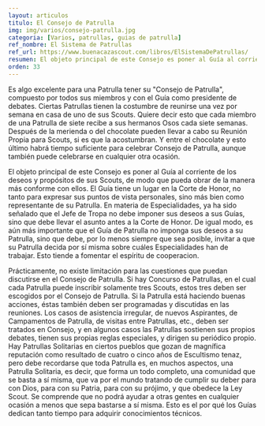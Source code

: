 ```yaml
---
layout: articulos
titulo: El Consejo de Patrulla
img: img/varios/consejo-patrulla.jpg
categoria: [Varios, patrullas, guias de patrulla]
ref_nombre: El Sistema de Patrullas
ref_url: https://www.buenacazascout.com/libros/ElSistemaDePatrullas/
resumen: El objeto principal de este Consejo es poner al Guía al corriente de los deseos y propósitos de sus Scouts, no existe limitación para las cuestiones que puedan discutirse en el Consejo de Patrulla
orden: 33
---
```

Es algo excelente para una Patrulla tener su "Consejo de Patrulla", compuesto por todos sus miembros y con el Guía como presidente de debates. Ciertas Patrullas tienen la costumbre de reunirse una vez por semana en casa de uno de sus Scouts. Quiere decir esto que cada miembro de una Patrulla de siete recibe a sus hermanos Osos cada siete semanas. Después de la merienda o del chocolate pueden llevar a cabo su Reunión Propia para Scouts, si es que la acostumbran. Y entre el chocolate y esto último habrá tiempo suficiente para celebrar Consejo de Patrulla, aunque también puede celebrarse en cualquier otra ocasión.

El objeto principal de este Consejo es poner al Guía al corriente de los deseos y propósitos de sus Scouts, de modo que pueda obrar de la manera más conforme con ellos. El Guía tiene un lugar en la Corte de Honor, no tanto para expresar sus puntos de vista personales, sino más bien como representante de su Patrulla. En materia de Especialidades, ya ha sido señalado que el Jefe de Tropa no debe imponer sus deseos a sus Guías, sino que debe llevar el asunto antes a la Corte de Honor. De igual modo, es aún más importante que el Guía de Patrulla no imponga sus deseos a su Patrulla, sino que debe, por lo menos siempre que sea posible, invitar a que su Patrulla decida por sí misma sobre cuáles Especialidades han  de trabajar. Esto tiende a fomentar el espíritu de cooperacion.

Prácticamente, no existe limitación para las cuestiones que puedan discutirse en el Consejo de Patrulla. Si hay Concurso de Patrullas, en el cual cada Patrulla puede inscribir solamente tres Scouts, estos  tres deben ser escogidos por el Consejo de Patrulla. Si la Patrulla está haciendo buenas acciones, éstas también deben ser programadas y discutidas en las reuniones. Los casos de asistencia irregular, de nuevos Aspirantes, de Campamentos de Patrulla, de visitas entre Patrullas, etc., deben ser tratados en Consejo, y en algunos casos las Patrullas sostienen sus propios debates, tienen sus propias reglas especiales, y dirigen su periódico propio. Hay Patrullas Solitarias en ciertos pueblos que gozan de magnífica reputación como resultado de cuatro o cinco años de Escultismo tenaz, pero debe recordarse que toda Patrulla es, en muchos aspectos, una Patrulla Solitaria, es decir, que forma un todo completo, una comunidad que se basta a sí misma, que va por el mundo tratando de cumplir su deber para con Dios,  para con su Patria, para con su prójimo, y que obedece la Ley Scout. Se comprende que no podrá ayudar a otras gentes en cualquier ocasión a menos que sepa bastarse a sí misma. Esto es el por qué los Guías dedican tanto tiempo para adquirir conocimientos técnicos. 